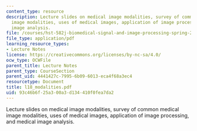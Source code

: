 ```yaml
---
content_type: resource
description: Lecture slides on medical image modalities, survey of common medical
  image modalities, uses of medical images, application of image processing, and medical
  image analysis.
file: /courses/hst-582j-biomedical-signal-and-image-processing-spring-2007/93c46b6f25a300a3d134410f0fea7da2_l18_modalities.pdf
file_type: application/pdf
learning_resource_types:
- Lecture Notes
license: https://creativecommons.org/licenses/by-nc-sa/4.0/
ocw_type: OCWFile
parent_title: Lecture Notes
parent_type: CourseSection
parent_uid: 4441427c-7995-6b09-6013-eca4f68a3ec4
resourcetype: Document
title: l18_modalities.pdf
uid: 93c46b6f-25a3-00a3-d134-410f0fea7da2
---
```

Lecture slides on medical image modalities, survey of common medical image modalities, uses of medical images, application of image processing, and medical image analysis.